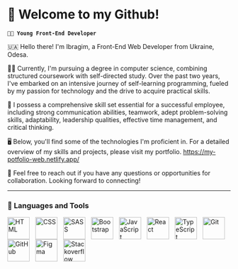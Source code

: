 # 🎉 Welcome to my Github!

**`🧑‍💻 Young Front-End Developer`**

🇺🇦 Hello there! I'm Ibragim, a Front-End Web Developer from Ukraine, Odesa.

🧑‍🎓 Currently, I'm pursuing a degree in computer science, combining structured coursework with self-directed study. Over the past two years, I've embarked on an intensive journey of self-learning programming, fueled by my passion for technology and the drive to acquire practical skills.

🤝 I possess a comprehensive skill set essential for a successful employee, including strong communication abilities, teamwork, adept problem-solving skills, adaptability, leadership qualities, effective time management, and critical thinking.

🖥️ Below, you'll find some of the technologies I'm proficient in. For a detailed overview of my skills and projects, please visit my portfolio.
https://my-potfolio-web.netlify.app/

📱 Feel free to reach out if you have any questions or opportunities for collaboration. Looking forward to connecting! 

---

### 🧰 Languages and Tools

<img align="left" alt="HTML" width="50px" style="padding-right:10px;" src="https://cdn.jsdelivr.net/gh/devicons/devicon@latest/icons/html5/html5-plain.svg" />
<img align="left" alt="CSS" width="50px" style="padding-right:10px;" src="https://cdn.jsdelivr.net/gh/devicons/devicon/icons/css3/css3-plain.svg" />
<img align="left" alt="SASS" width="50px" style="padding-right:10px;" src="https://cdn.jsdelivr.net/gh/devicons/devicon@latest/icons/sass/sass-original.svg" />
<img align="left" alt="Bootstrap" width="50px" style="padding-right:10px;" src="https://cdn.jsdelivr.net/gh/devicons/devicon@latest/icons/bootstrap/bootstrap-original.svg" />
<img align="left" alt="JavaScript" width="50px" style="padding-right:10px;" src="https://cdn.jsdelivr.net/gh/devicons/devicon/icons/javascript/javascript-plain.svg" />
<img align="left" alt="React" width="50px" style="padding-right:10px;" src="https://cdn.jsdelivr.net/gh/devicons/devicon/icons/react/react-original.svg" />
<img align="left" alt="TypeScript" width="50px" style="padding-right:10px;" src="https://cdn.jsdelivr.net/gh/devicons/devicon/icons/typescript/typescript-plain.svg" />
<img align="left" alt="Git" width="50px" style="padding-right:10px;" src="https://cdn.jsdelivr.net/gh/devicons/devicon/icons/git/git-original.svg" />
<img align="left" alt="GitHub" width="50px" style="padding-right:10px;" src="https://cdn.jsdelivr.net/gh/devicons/devicon/icons/github/github-original.svg" />
<img align="left" alt="Figma" width="50px" style="padding-right:10px;" src="https://cdn.jsdelivr.net/gh/devicons/devicon@latest/icons/figma/figma-original.svg" />
<img align="left" alt="Stackoverflow" width="50px" style="padding-right:10px;" src="https://cdn.jsdelivr.net/gh/devicons/devicon@latest/icons/stackoverflow/stackoverflow-original.svg" /> 
<br />


